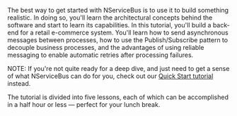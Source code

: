 The best way to get started with NServiceBus is to use it to build something realistic. In doing so, you'll learn the architectural concepts behind the software and start to learn its capabilities. In this tutorial, you'll build a back-end for a retail e-commerce system. You'll learn how to send asynchronous messages between processes, how to use the Publish/Subscribe pattern to decouple business processes, and the advantages of using reliable messaging to enable automatic retries after processing failures.

NOTE: If you're not quite ready for a deep dive, and just need to get a sense of what NServiceBus can do for you, check out our [Quick Start tutorial](/tutorials/quickstart/) instead.

The tutorial is divided into five lessons, each of which can be accomplished in a half hour or less — perfect for your lunch break.
